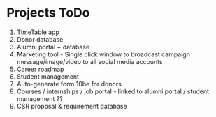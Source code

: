 # Projects ToDo

1. TimeTable app
2. Donor database
3. Alumni portal + database
4. Marketing tool - Single click window to broadcast campaign message/image/video to all social media accounts 
5. Career roadmap
6. Student management
7. Auto-generate form 10be for donors
8. Courses / internships / job portal - linked to alumni portal / student management ??
9. CSR proposal & requirement database
